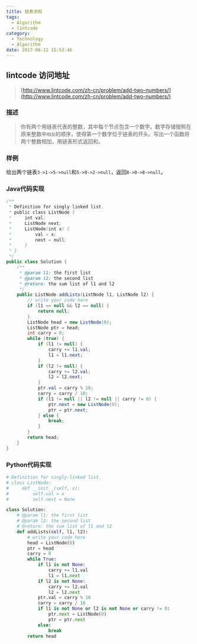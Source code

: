 ```yaml
---
title: 链表求和
tags:
  - Algorithm
  - lintcode
category:
  - Technology
  - Algorithm
date: 2017-06-12 15:53:46
---
```



## lintcode 访问地址

> [http://www.lintcode.com/zh-cn/problem/add-two-numbers/](http://www.lintcode.com/zh-cn/problem/add-two-numbers/)

### 描述

> 你有两个用链表代表的整数，其中每个节点包含一个数字。数字存储按照在原来整数中`相反`的顺序，使得第一个数字位于链表的开头。写出一个函数将两个整数相加，用链表形式返回和。

### 样例

给出两个链表`3->1->5->null`和`5->9->2->null`，返回`8->0->8->null`。

### Java代码实现

```java
/**
 * Definition for singly-linked list.
 * public class ListNode {
 *     int val;
 *     ListNode next;
 *     ListNode(int x) {
 *         val = x;
 *         next = null;      
 *     }
 * }
 */
public class Solution {
    /**
     * @param l1: the first list
     * @param l2: the second list
     * @return: the sum list of l1 and l2 
     */
    public ListNode addLists(ListNode l1, ListNode l2) {
        // write your code here
        if (l1 == null && l2 == null) {
            return null;
        }
        ListNode head = new ListNode(0);
        ListNode ptr = head;
        int carry = 0;
        while (true) {
            if (l1 != null) {
                carry += l1.val;
                l1 = l1.next;
            }
            if (l2 != null) {
                carry += l2.val;
                l2 = l2.next;
            }
            ptr.val = carry % 10;
            carry = carry / 10;
            if (l1 != null || l2 != null || carry != 0) {
                ptr.next = new ListNode(0);
                ptr = ptr.next;
            } else {
                break;
            }
        }
        return head;
    }
}
```

### Python代码实现

```python
# Definition for singly-linked list.
# class ListNode:
#     def __init__(self, x):
#         self.val = x
#         self.next = None

class Solution:
    # @param l1: the first list
    # @param l2: the second list
    # @return: the sum list of l1 and l2 
    def addLists(self, l1, l2):
        # write your code here
        head = ListNode(0)
        ptr = head
        carry = 0
        while True:
            if l1 is not None:
                carry += l1.val
                l1 = l1.next
            if l2 is not None:
                carry += l2.val
                l2 = l2.next
            ptr.val = carry % 10
            carry = carry / 10
            if l1 is not None or l2 is not None or carry != 0:
                ptr.next = ListNode(0)
                ptr = ptr.next
            else:
                break
        return head
```
